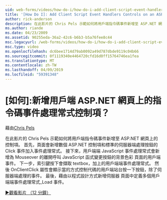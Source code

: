 ```yaml
---
uid: web-forms/videos/how-do-i/how-do-i-add-client-script-event-handlers-controls-on-an-aspnet-page
title: '[How Do I]: Add Client Script Event Handlers Controls on an ASP.NET Page? | Microsoft Docs'
author: rick-anderson
description: 在此影片的 Chris Pels 示範如何將用戶端指令碼事件新增至 ASP.NET 網頁上的控制項。 首先，數個 ASP.NET 控制項新增至頁面和 e...
ms.author: riande
ms.date: 04/23/2009
ms.assetid: 90255eda-36a2-42c6-b6b3-b5a76fee8c44
msc.legacyurl: /web-forms/videos/how-do-i/how-do-i-add-client-script-event-handlers-controls-on-an-aspnet-page
msc.type: video
ms.openlocfilehash: dc6bee1714d79ab0092a49d787dbde9119c04b66
ms.sourcegitcommit: 0f1119340e4464720cfd16d0ff15764746ea1fea
ms.translationtype: MT
ms.contentlocale: zh-TW
ms.lasthandoff: 04/09/2019
ms.locfileid: "59391348"
---
```

# <a name="how-do-i-add-client-script-event-handlers-controls-on-an-aspnet-page"></a>[如何]:新增用戶端 ASP.NET 網頁上的指令碼事件處理常式控制項？

藉由[Chris Pels](https://twitter.com/chrispels)

在此影片的 Chris Pels 示範如何將用戶端指令碼事件新增至 ASP.NET 網頁上的控制項。 首先，頁面會新增數個 ASP.NET 控制項和標準的伺服器端處理按鈕的 Click 事件加入事件處理常式。 接下來，用戶端端 JavaScript 事件處理常式會新增為 Mouseover 的離開呼叫 JavaScript 函式變更按鈕的背景色彩 頁面的用戶端事件。 下一步，索引鍵按下會擷取 textbox，加上的用戶端端事件處理常式。 然後 OnClientClick 屬性會顯示當的方式控制代碼的用戶端站台按一下按鈕，除了伺服器端處理的事件。 最後，藉由以程式設計方式新增伺服器 頁面中定義多個用戶端端事件處理常式\_Load 事件。

[&#9654;觀看影片 （12 分鐘）](https://channel9.msdn.com/Blogs/ASP-NET-Site-Videos/how-do-i-add-client-script-event-handlers-controls-on-an-aspnet-page)
